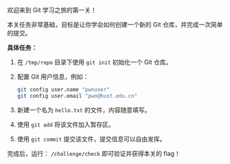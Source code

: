 欢迎来到 Git 学习之旅的第一关！

本关任务非常基础，目标是让你学会如何创建一个新的 Git 仓库，并完成一次简单的提交。

**具体任务：**

1. 在 `/tmp/repo` 目录下使用 `git init` 初始化一个 Git 仓库。

2. 配置 Git 用户信息，例如：

   ```bash
   git config user.name "pwnuser"
   git config user.email "pwn@hust.edu.cn"
   ```

3. 新建一个名为 `hello.txt` 的文件，内容随意填写。

4. 使用 `git add` 将该文件加入暂存区。

5. 使用 `git commit` 提交该文件，提交信息可以自由发挥。

完成后，运行： `/challenge/check` 即可验证并获得本关的 flag！
